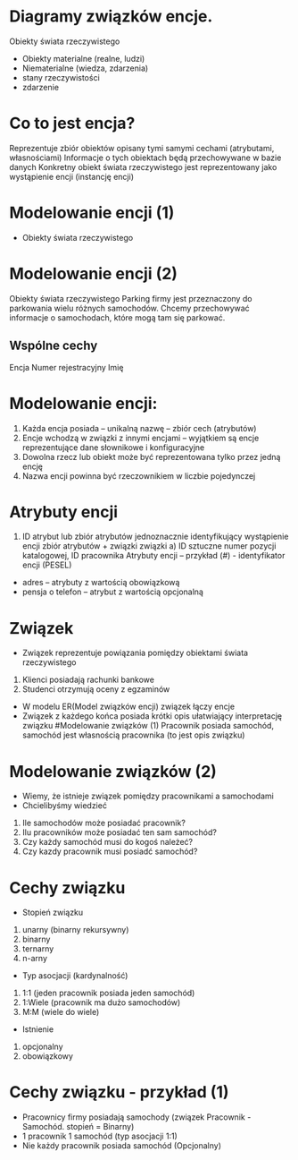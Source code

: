 # Diagramy związków encje.
Obiekty świata rzeczywistego
- Obiekty materialne (realne, ludzi)
- Niematerialne (wiedza, zdarzenia)
- stany rzeczywistości
- zdarzenie
# Co to jest encja?
Reprezentuje zbiór obiektów opisany tymi samymi cechami (atrybutami, własnościami)
Informacje o tych obiektach będą przechowywane w bazie danych
Konkretny obiekt świata rzeczywistego jest reprezentowany jako wystąpienie encji (instancję encji)
# Modelowanie encji (1)
- Obiekty świata rzeczywistego
# Modelowanie encji (2)
Obiekty świata rzeczywistego
Parking firmy jest przeznaczony do parkowania wielu różnych samochodów. Chcemy przechowywać informacje o samochodach, które mogą tam się parkować.
## Wspólne cechy
Encja
Numer rejestracyjny
Imię
# Modelowanie encji:
1. Każda encja posiada – unikalną nazwę – zbiór cech (atrybutów)
2. Encje wchodzą w związki z innymi encjami – wyjątkiem są encje reprezentujące dane słownikowe i konfiguracyjne
3. Dowolna rzecz lub obiekt może być reprezentowana tylko przez jedną encję
4. Nazwa encji powinna być rzeczownikiem w liczbie pojedynczej
# Atrybuty encji
1. ID
atrybut lub zbiór atrybutów jednoznacznie identyfikujący wystąpienie encji
zbiór atrybutów + związki
związki
a) ID sztuczne
numer pozycji katalogowej, ID pracownika
Atrybuty encji – przykład
(#) - identyfikator encji (PESEL)
* adres – atrybuty z wartością obowiązkową
* pensja
o telefon – atrybut z wartością opcjonalną
# Związek
- Związek reprezentuje powiązania pomiędzy obiektami świata rzeczywistego
1. Klienci posiadają rachunki bankowe
2. Studenci otrzymują oceny z egzaminów
- W modelu ER(Model związków encji) związek łączy encje
- Związek z każdego końca posiada krótki opis ułatwiający interpretację związku
#Modelowanie związków (1)
Pracownik posiada samochód, samochód jest własnością pracownika (to jest opis związku)
# Modelowanie związków (2)
- Wiemy, że istnieje związek pomiędzy pracownikami a samochodami
- Chcielibyśmy wiedzieć
1. Ile samochodów może posiadać pracownik?
2. Ilu pracowników może posiadać ten sam samochód?
3. Czy każdy samochód musi do kogoś należeć?
4. Czy kazdy pracownik musi posiadć samochód?
# Cechy związku
- Stopień związku
1. unarny (binarny rekursywny)
2. binarny
3. ternarny
4. n-arny
- Typ asocjacji (kardynalność)
1. 1:1 (jeden pracownik posiada jeden samochód)
2. 1:Wiele (pracownik ma dużo samochodów)
3. M:M (wiele do wiele)
- Istnienie
1. opcjonalny
2. obowiązkowy
# Cechy związku - przykład (1)
- Pracownicy firmy posiadają samochody (związek Pracownik - Samochód. stopień = Binarny)
- 1 pracownik 1 samochód (typ asocjacji 1:1)
- Nie każdy pracownik posiada samochód (Opcjonalny)
